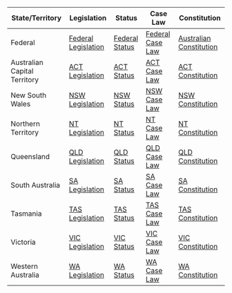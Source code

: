 | State/Territory | Legislation | Status | Case Law | Constitution |
|-----------------|-------------|--------|----------|--------------|
| Federal | [Federal Legislation](https://www.legislation.gov.au/) | [Federal Status](https://www.aph.gov.au/Parliamentary_Business/Bills_Legislation) | [Federal Case Law](http://www.austlii.edu.au/au/cases/cth/) | [Australian Constitution](https://www.legislation.gov.au/Details/C2013Q00005) |
| Australian Capital Territory | [ACT Legislation](https://www.legislation.act.gov.au/) | [ACT Status](https://www.parliament.act.gov.au/parliamentary-business/bills-and-legislation) | [ACT Case Law](http://www.austlii.edu.au/au/cases/act/) | [ACT Constitution](https://www.legislation.act.gov.au/a/alt_a1989_3/current/pdf/alt_a1989_3.pdf) |
| New South Wales | [NSW Legislation](https://www.legislation.nsw.gov.au/) | [NSW Status](https://www.parliament.nsw.gov.au/bills/Pages/all-bills.aspx) | [NSW Case Law](http://www.austlii.edu.au/au/cases/nsw/) | [NSW Constitution](https://www.legislation.nsw.gov.au/view/pdf/inforce/current/act-1902-032a) |
| Northern Territory | [NT Legislation](https://legislation.nt.gov.au/) | [NT Status](https://parliament.nt.gov.au/business/proposed-laws) | [NT Case Law](http://www.austlii.edu.au/au/cases/nt/) | [NT Constitution](https://legislation.nt.gov.au/en/Legislation/NT-SELF-GOVERNMENT-ACT-1978) |
| Queensland | [QLD Legislation](https://www.legislation.qld.gov.au/) | [QLD Status](https://www.parliament.qld.gov.au/work-of-assembly/bills-and-laws/current-bills) | [QLD Case Law](http://www.austlii.edu.au/au/cases/qld/) | [QLD Constitution](https://www.legislation.qld.gov.au/view/pdf/inforce/current/act-2001-069) |
| South Australia | [SA Legislation](https://www.legislation.sa.gov.au/) | [SA Status](https://www.parliament.sa.gov.au/Legislation/BillsMotionsandLegislationwebpages/pages/legislation.aspx) | [SA Case Law](http://www.austlii.edu.au/au/cases/sa/) | [SA Constitution](http://www9.austlii.edu.au/cgi-bin/viewdb/au/legis/sa/consol_act/ca185554/) |
| Tasmania | [TAS Legislation](https://www.legislation.tas.gov.au/) | [TAS Status](http://www.parliament.tas.gov.au/bills/BillsWeb/lists/billsweb_currentlist.htm) | [TAS Case Law](http://www.austlii.edu.au/au/cases/tas/) | [TAS Constitution](https://www.legislation.tas.gov.au/view/html/inforce/current/act-1934-014) |
| Victoria | [VIC Legislation](http://www.legislation.vic.gov.au/) | [VIC Status](https://www.parliament.vic.gov.au/about/bills-and-laws) | [VIC Case Law](http://www.austlii.edu.au/au/cases/vic/) | [VIC Constitution](https://www.legislation.vic.gov.au/in-force/acts/constitution-act-1975/093) |
| Western Australia | [WA Legislation](https://www.legislation.wa.gov.au/) | [WA Status](https://www.parliament.wa.gov.au/parliament/bills.nsf/WebCurrentBills) | [WA Case Law](http://www.austlii.edu.au/au/cases/wa/) | [WA Constitution](https://www.legislation.wa.gov.au/legislation/statutes.nsf/law_a30273.html) |